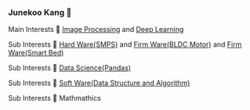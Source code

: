 ### Junekoo Kang 👋
Main Interests 🔭 [Image Processing](https://github.com/engineerjkk/Image_Processing) and [Deep Learning](https://github.com/engineerjkk/Deep_Learning)  


Sub Interests 🔭 [Hard Ware(SMPS)](https://github.com/engineerjkk/SMPS) and [Firm Ware(BLDC Motor)](https://github.com/engineerjkk/BLDC_Motor_Controller) and [Firm Ware(Smart Bed)](https://github.com/engineerjkk/Smart-Bed)  

Sub Interests 🔭 [Data Science(Pandas)](https://github.com/engineerjkk/Pandas)

Sub Interests 🔭 [Soft Ware(Data Structure and Algorithm)](https://github.com/engineerjkk/AlgortihmsAndDataStructures)

Sub Interests 🔭 Mathmathics
<!--
**engineerjkk/engineerjkk** is a ✨ _special_ ✨ repository because its `README.md` (this file) appears on your GitHub profile.

Here are some ideas to get you started:

- 🔭 I’m currently working on ...
- 🌱 I’m currently learning ...
- 👯 I’m looking to collaborate on ...
- 🤔 I’m looking for help with ...
- 💬 Ask me about ...
- 📫 How to reach me: ...
- 😄 Pronouns: ...
- ⚡ Fun fact: ...
-->
